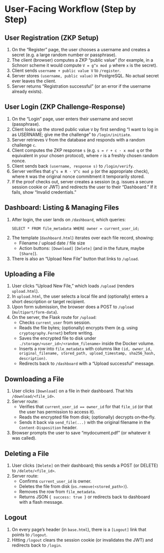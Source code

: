<!-- WORKFLOW.md -->

# User‐Facing Workflow (Step by Step)

## User Registration (ZKP Setup)
1. On the “Register” page, the user chooses a username and creates a secret (e.g. a large random number or passphrase).  
2. The client (browser) computes a ZKP “public value” (for example, in a Schnorr scheme it would compute `V = g^x mod p` where `x` is the secret).  
3. Client sends `username + public value V` to `/register`.  
4. Server stores `(username, public value)` in PostgreSQL. No actual secret ever leaves the client.  
5. Server returns “Registration successful” (or an error if the username already exists).  

## User Login (ZKP Challenge‐Response)
1. On the “Login” page, user enters their username and secret (passphrase).  
2. Client looks up the stored public value `V` by first sending “I want to log in as USERNAME; give me the challenge” to `/login/initiate`.  
3. Server retrieves `V` from the database and responds with a random challenge `c`.  
4. Client computes the ZKP response `s` (e.g. `s = r + c · x mod q` or the equivalent in your chosen protocol), where `r` is a freshly chosen random nonce.  
5. Client sends back `(username, response s)` to `/login/verify`.  
6. Server verifies that `g^s ≡ R · V^c mod p` (or the appropriate check), where `R` was the original nonce commitment it temporarily stored.  
7. If the proof checks out, server creates a session (e.g. issues a secure session cookie or JWT) and redirects the user to their “Dashboard.” If it fails, show “Invalid credentials.”  

## Dashboard: Listing & Managing Files
1. After login, the user lands on `/dashboard`, which queries:  
    ```
    SELECT * FROM file_metadata WHERE owner = current_user_id;
    ```  
2. The template (`dashboard.html`) iterates over each file record, showing:  
   - Filename / upload date / file size  
   - Action buttons: `[Download]` `[Delete]` (and in the future, maybe `[Share]`).  
3. There is also an “Upload New File” button that links to `/upload`.  

## Uploading a File
1. User clicks “Upload New File,” which loads `/upload` (renders `upload.html`).  
2. In `upload.html`, the user selects a local file and (optionally) enters a short description or target recipient.  
3. Upon form submission, the browser does a POST to `/upload` (`multipart/form-data`).  
4. On the server, the Flask route for `/upload`:  
   - Checks `current_user` from session.  
   - Reads the file bytes; (optionally) encrypts them (e.g. using `cryptography.Fernet`) before writing.  
   - Saves the encrypted file to disk under `./storage/<user_id>/<random_filename>` inside the Docker volume.  
   - Inserts a row into `file_metadata` with columns like `(id, owner_id, original_filename, stored_path, upload_timestamp, sha256_hash, description)`.  
   - Redirects back to `/dashboard` with a “Upload successful” message.  

## Downloading a File
1. User clicks `[Download]` on a file in their dashboard. That hits `/download/<file_id>`.  
2. Server route:  
   - Verifies that `current_user_id == owner_id` for that `file_id` (or that the user has permission to access it).  
   - Reads the encrypted file from disk; (optionally) decrypts on‐the‐fly.  
   - Sends it back via `send_file(...)` with the original filename in the `Content‐Disposition` header.  
3. Browser prompts the user to save “mydocument.pdf” (or whatever it was called).  

## Deleting a File
1. User clicks `[Delete]` on their dashboard; this sends a POST (or DELETE) to `/delete/<file_id>`.  
2. Server route:  
   - Confirms `current_user_id` is owner.  
   - Deletes the file from disk (`os.remove(<stored_path>)`).  
   - Removes the row from `file_metadata`.  
   - Returns JSON `{ success: true }` or redirects back to dashboard with a flash message.  

## Logout
1. On every page’s header (in `base.html`), there is a `[Logout]` link that points to `/logout`.  
2. Hitting `/logout` clears the session cookie (or invalidates the JWT) and redirects back to `/login`.  

